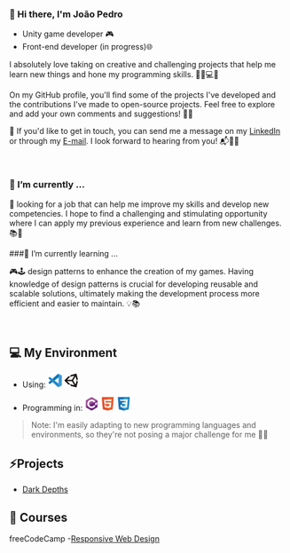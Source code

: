 ### 👋 Hi there, I'm João Pedro

- Unity game developer 🎮
- Front-end developer (in progress)🌐

 I absolutely love taking on creative and challenging projects that help me learn new things and hone my programming skills. 💪🏼💻🚀

On my GitHub profile, you'll find some of the projects I've developed and the contributions I've made to open-source projects. Feel free to explore and add your own comments and suggestions! 🙌🏼

📧 If you'd like to get in touch, you can send me a message on my [LinkedIn](https://www.linkedin.com/in/jpmunhozoliveira/) or through my [E-mail](mailto:jpmunhozoliveira@gmail.com). I look forward to hearing from you! 📬👋🏼

<br>

### 🔭 I’m currently ...

💼 looking for a job that can help me improve my skills and develop new competencies. I hope to find a challenging and stimulating opportunity where I can apply my previous experience and learn from new challenges. 📚🌟

###🌱 I’m currently learning ...

🎮🕹️ design patterns to enhance the creation of my games. Having knowledge of design patterns is crucial for developing reusable and scalable solutions, ultimately making the development process more efficient and easier to maintain. 💡📚

<br>

## 💻 My Environment
- Using: <img src="icons/tools/vscode/vscode-original.svg" alt="VS Code Logo" width="25" height="25"/>
         <img src="icons/tools/unity/unity-original.svg" alt="Unity Logo" width="25" height="25"/>
         
- Programming in: <img src="icons/programming/csharp/csharp-original.svg" alt="C sharp" width="25" height="25"/>
                  <img src="icons/programming/html5/html5-original.svg" alt="Html" width="25" height="25"/>
                  <img src="icons/programming/css3/css3-original.svg" alt="Css" width="25" height="25"/>
                  
>Note: I'm easily adapting to new programming languages and environments, so they're not posing a major challenge for me 📖💡

## ⚡Projects
- [Dark Depths](#)

## 🏫 Courses
freeCodeCamp
-[Responsive Web Design](#)

<!--
**JpMunhozOliveira/JpMunhozOliveira** is a ✨ _special_ ✨ repository because its `README.md` (this file) appears on your GitHub profile.

Here are some ideas to get you started:

- 🔭 I’m currently working on ...
- 🌱 I’m currently learning ...
- 👯 I’m looking to collaborate on ...
- 🤔 I’m looking for help with ...
- 💬 Ask me about ...
- 📫 How to reach me: ...
- 😄 Pronouns: ...
- ⚡ Fun fact: ...
-->
